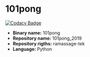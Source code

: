 # 101pong

[![Codacy Badge](https://api.codacy.com/project/badge/Grade/d101572b7cf44981bc6848929c086a97)](https://app.codacy.com/manual/Anglaisjulie/101pong_2019?utm_source=github.com&utm_medium=referral&utm_content=Anglaisjulie/101pong_2019&utm_campaign=Badge_Grade_Dashboard)

- **Binary name:** 101pong
- **Repository name:** 101pong_2019
- **Repository rigths:** ramassage-tek
- **Language:** Python
